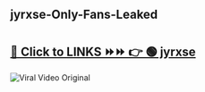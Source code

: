 
 ## jyrxse-Only-Fans-Leaked

# <h2><a href="https://clipsfans.com/jyrxse&ref=git">🔗 Click to LINKS ⏩⏩ 👉 🟢 jyrxse </a></h2>

<a href="https://clipsfans.com/jyrxse&ref=git" rel="nofollow" data-target="animated-image.originalLink"><img src="https://i.ibb.co.com/xMMVF88/686577567.gif" alt="Viral Video Original" style="max-width: 100%; display: inline-block;" data-target="animated-image.originalImage"></a>
